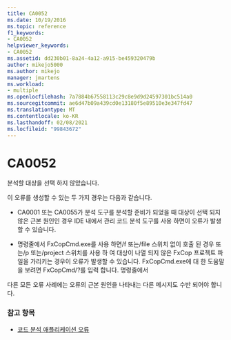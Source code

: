 ```yaml
---
title: CA0052
ms.date: 10/19/2016
ms.topic: reference
f1_keywords:
- CA0052
helpviewer_keywords:
- CA0052
ms.assetid: dd230b01-8a24-4a12-a915-be459320479b
author: mikejo5000
ms.author: mikejo
manager: jmartens
ms.workload:
- multiple
ms.openlocfilehash: 7a7884b67558113c29c8e9d9d24597301bc514a0
ms.sourcegitcommit: ae6d47b09a439cd0e13180f5e89510e3e347fd47
ms.translationtype: MT
ms.contentlocale: ko-KR
ms.lasthandoff: 02/08/2021
ms.locfileid: "99843672"
---
```

# <a name="ca0052"></a>CA0052

분석할 대상을 선택 하지 않았습니다.

이 오류를 생성할 수 있는 두 가지 경우는 다음과 같습니다.

- CA0001 또는 CA0055가 분석 도구를 분석할 준비가 되었을 때 대상이 선택 되지 않은 근본 원인인 경우 IDE 내에서 관리 코드 분석 도구를 사용 하면이 오류가 발생할 수 있습니다.

- 명령줄에서 FxCopCmd.exe를 사용 하면/f 또는/file 스위치 없이 호출 된 경우 또는/p 또는/project 스위치를 사용 하 여 대상이 나열 되지 않은 FxCop 프로젝트 파일을 가리키는 경우이 오류가 발생할 수 있습니다. FxCopCmd.exe에 대 한 도움말을 보려면 FxCopCmd/?를 입력 합니다. 명령줄에서

다른 모든 오류 사례에는 오류의 근본 원인을 나타내는 다른 메시지도 수반 되어야 합니다.

### <a name="see-also"></a>참고 항목

- [코드 분석 애플리케이션 오류](../code-quality/code-analysis-application-errors.md)
